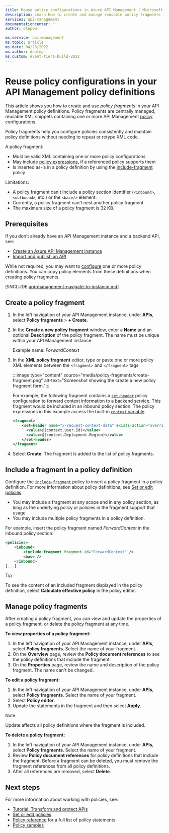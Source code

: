 ```yaml
---
title: Reuse policy configurations in Azure API Management | Microsoft Docs
description: Learn how to create and manage reusable policy fragments in Azure API Management. Policy fragments are XML elements containing policy configurations that can be included in any policy definition.
services: api-management
documentationcenter: ''
author: dlepow

ms.service: api-management
ms.topic: article
ms.date: 04/28/2022
ms.author: danlep
ms.custom: event-tier1-build-2022
---
```


# Reuse policy configurations in your API Management policy definitions

This article shows you how to create and use *policy fragments* in your API Management policy definitions. Policy fragments are centrally managed, reusable XML snippets containing one or more API Management [policy](api-management-howto-policies.md) configurations. 

Policy fragments help you configure policies consistently and maintain policy definitions without needing to repeat or retype XML code.

A policy fragment:

* Must be valid XML containing one or more policy configurations
* May include [policy expressions](api-management-policy-expressions.md), if a referenced policy supports them
* Is inserted as-is in a policy definition by using the [include-fragment](include-fragment-policy.md) policy

Limitations:

* A policy fragment can't include a policy section identifier (`<inbound>`, `<outbound>`, etc.) or the `<base/>` element.
* Currently, a policy fragment can't nest another policy fragment. 
* The maximum size of a policy fragment is 32 KB.

## Prerequisites

If you don't already have an API Management instance and a backend API, see:

- [Create an Azure API Management instance](get-started-create-service-instance.md)
- [Import and publish an API](import-and-publish.md)

While not required, you may want to [configure](set-edit-policies.md) one or more policy definitions. You can copy policy elements from these definitions when creating policy fragments.

[!INCLUDE [api-management-navigate-to-instance.md](../../includes/api-management-navigate-to-instance.md)]

## Create a policy fragment

1. In the left navigation of your API Management instance, under **APIs**, select **Policy fragments** > **+ Create**.
1. In the **Create a new policy fragment** window, enter a **Name** and an optional **Description** of the policy fragment. The name must be unique within your API Management instance.

    Example name: *ForwardContext*
1. In the **XML policy fragment** editor, type or paste one or more policy XML elements between the `<fragment>` and `</fragment>` tags. 

    :::image type="content" source="media/policy-fragments/create-fragment.png" alt-text="Screenshot showing the create a new policy fragment form.":::

    For example, the following fragment contains a [`set-header`](set-header-policy.md) policy configuration to forward context information to a backend service. This fragment would be included in an inbound policy section. The policy expressions in this example access the built-in [`context` variable](api-management-policy-expressions.md#ContextVariables).

    ```xml
    <fragment>
        <set-header name="x-request-context-data" exists-action="override">
          <value>@(context.User.Id)</value>
          <value>@(context.Deployment.Region)</value>
        </set-header>
    </fragment>
    ```
    
1. Select **Create**. The fragment is added to the list of policy fragments.

## Include a fragment in a policy definition

Configure the [`include-fragment`](include-fragment-policy.md) policy to insert a policy fragment in a policy definition. For more information about policy definitions, see [Set or edit policies](set-edit-policies.md).

* You may include a fragment at any scope and in any policy section, as long as the underlying policy or policies in the fragment support that usage.
* You may include multiple policy fragments in a policy definition.

For example, insert the policy fragment named *ForwardContext* in the inbound policy section:

```xml
<policies>
    <inbound>
        <include-fragment fragment-id="ForwardContext" />
        <base />
    </inbound>
[...]
```

> [!TIP]
> To see the content of an included fragment displayed in the policy definition, select **Calculate effective policy** in the policy editor.

## Manage policy fragments

After creating a policy fragment, you can view and update the properties of a policy fragment, or delete the policy fragment at any time.

**To view properties of a policy fragment:**

1. In the left navigation of your API Management instance, under **APIs**, select **Policy fragments**. Select the name of your fragment.
1. On the **Overview** page, review the **Policy document references** to see the policy definitions that include the fragment.
1. On the **Properties** page, review the name and description of the policy fragment. The name can't be changed.

**To edit a policy fragment:**

1. In the left navigation of your API Management instance, under **APIs**, select **Policy fragments**. Select the name of your fragment.
1. Select **Policy editor**. 
1. Update the statements in the fragment and then select **Apply**.

> [!NOTE]
> Update affects all policy definitions where the fragment is included.

**To delete a policy fragment:**

1. In the left navigation of your API Management instance, under **APIs**, select **Policy fragments**. Select the name of your fragment.
1. Review **Policy document references** for policy definitions that include the fragment. Before a fragment can be deleted, you must remove the fragment references from all policy definitions.
1. After all references are removed, select **Delete**.

## Next steps

For more information about working with policies, see:

+ [Tutorial: Transform and protect APIs](transform-api.md)
+ [Set or edit policies](set-edit-policies.md)
+ [Policy reference](./api-management-policies.md) for a full list of policy statements
+ [Policy samples](./policies/index.md)	
